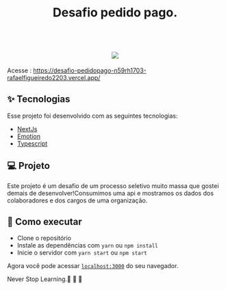 <h1 align="center" >
Desafio pedido pago.
</h1>




<br>

<h1 align="center" >



  <img  src="https://user-images.githubusercontent.com/60237326/170888064-5c5e6027-0117-499a-93c0-b02b9f3cc3bf.png">
  


  
  
  </h1>

 Acesse : https://desafio-pedidopago-n59rh1703-rafaelfigueiredo2203.vercel.app/




## ✨ Tecnologias

Esse projeto foi desenvolvido com as seguintes tecnologias:

- [NextJs](https://nextjs.org)
- [Emotion](https://emotion.sh/docs/introduction)
- [Typescript](https://www.typescriptlang.org/docs/)


## 💻 Projeto

Este projeto é um desafio de um processo seletivo muito massa que gostei demais de desenvolver!Consumimos uma api e mostramos os dados dos colaboradores e dos cargos de  uma organização.



## 🚀 Como executar

- Clone o repositório
- Instale as dependências com `yarn` ou `npm install`
- Inicie o servidor com `yarn start` ou `npm start`

Agora você pode acessar [`localhost:3000`](http://localhost:3000) do seu navegador.

Never Stop Learning.🚀 🚀 🚀 

